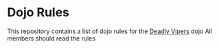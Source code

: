 Dojo Rules
==========

This repository contains a list of dojo rules for the [Deadly Vipers](https://github.com/deadlyvipers) dojo
All members should read the rules


